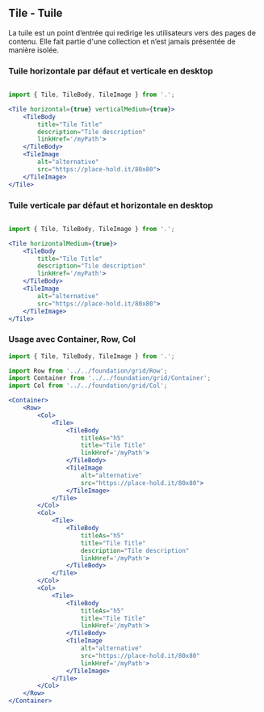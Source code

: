 ## Tile - Tuile

La tuile est un point d’entrée qui redirige les utilisateurs vers des pages de contenu. Elle fait partie d'une collection et n’est jamais présentée de manière isolée.

### Tuile horizontale par défaut et verticale en desktop
```jsx

import { Tile, TileBody, TileImage } from '.';

<Tile horizontal={true} verticalMedium={true}>
    <TileBody
        title="Tile Title"
        description="Tile description"
        linkHref='/myPath'>
    </TileBody>
    <TileImage
        alt="alternative"
        src="https://place-hold.it/80x80">
    </TileImage>
</Tile>
```

### Tuile verticale par défaut et horizontale en desktop
```jsx

import { Tile, TileBody, TileImage } from '.';

<Tile horizontalMedium={true}>
    <TileBody
        title="Tile Title"
        description="Tile description"
        linkHref='/myPath'>
    </TileBody>
    <TileImage
        alt="alternative"
        src="https://place-hold.it/80x80">
    </TileImage>
</Tile>
```


### Usage avec Container, Row, Col

```jsx
import { Tile, TileBody, TileImage } from '.';

import Row from '../../foundation/grid/Row';
import Container from '../../foundation/grid/Container';
import Col from '../../foundation/grid/Col';

<Container>
    <Row>
        <Col>
            <Tile>
                <TileBody
                    titleAs="h5"
                    title="Tile Title"
                    linkHref='/myPath'>
                </TileBody>
                <TileImage
                    alt="alternative"
                    src="https://place-hold.it/80x80">
                </TileImage>
            </Tile>
        </Col>
        <Col>
            <Tile>
                <TileBody
                    titleAs="h5"
                    title="Tile Title"
                    description="Tile description"
                    linkHref='/myPath'>
                </TileBody>
            </Tile>
        </Col>
        <Col>
            <Tile>
                <TileBody
                    titleAs="h5"
                    title="Tile Title"
                    linkHref='/myPath'>
                </TileBody>
                <TileImage
                    alt="alternative"
                    src="https://place-hold.it/80x80"
                    linkHref='/myPath'>
                </TileImage>
            </Tile>
        </Col>
    </Row>
</Container>
```
